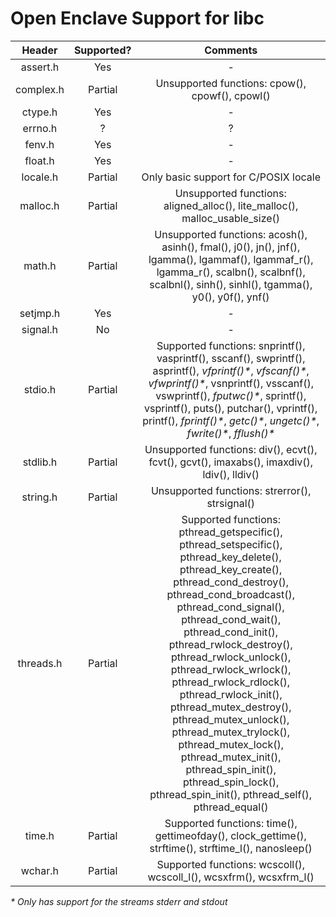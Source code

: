 # Open Enclave Support for libc

Header | Supported? | Comments |
:---:|:---:|:---:| 
assert.h | Yes | - |
complex.h | Partial | Unsupported functions: cpow(), cpowf(), cpowl() |
ctype.h | Yes | - |
errno.h | ? | ? |
fenv.h | Yes | - |
float.h | Yes | - |
locale.h | Partial | Only basic support for C/POSIX locale |
malloc.h | Partial | Unsupported functions: aligned_alloc(), lite_malloc(), malloc_usable_size()
math.h | Partial | Unsupported functions: acosh(), asinh(), fmal(), j0(), jn(), jnf(), lgamma(), lgammaf(), lgammaf_r(), lgamma_r(), scalbn(), scalbnf(), scalbnl(), sinh(), sinhl(), tgamma(), y0(), y0f(), ynf() |
setjmp.h | Yes | - |
signal.h | No | - |
stdio.h | Partial | Supported functions: snprintf(), vasprintf(), sscanf(), swprintf(), asprintf(), _vfprintf()*_, _vfscanf()*_, _vfwprintf()*_, vsnprintf(), vsscanf(), vswprintf(), _fputwc()*_, sprintf(), vsprintf(), puts(), putchar(), vprintf(), printf(), _fprintf()*_, _getc()*_, _ungetc()*_, _fwrite()*_, _fflush()*_ |
stdlib.h | Partial | Unsupported functions: div(), ecvt(), fcvt(), gcvt(), imaxabs(), imaxdiv(), ldiv(), lldiv() |
string.h | Partial | Unsupported functions: strerror(), strsignal() |
threads.h | Partial | Supported functions: pthread_getspecific(), pthread_setspecific(), pthread_key_delete(), pthread_key_create(), pthread_cond_destroy(), pthread_cond_broadcast(), pthread_cond_signal(), pthread_cond_wait(), pthread_cond_init(), pthread_rwlock_destroy(), pthread_rwlock_unlock(), pthread_rwlock_wrlock(), pthread_rwlock_rdlock(), pthread_rwlock_init(), pthread_mutex_destroy(), pthread_mutex_unlock(), pthread_mutex_trylock(), pthread_mutex_lock(), pthread_mutex_init(),  pthread_spin_init(), pthread_spin_lock(), pthread_spin_init(), pthread_self(), pthread_equal() |
time.h | Partial | Supported functions: time(), gettimeofday(), clock_gettime(), strftime(), strftime_l(), nanosleep() |
wchar.h | Partial | Supported functions: wcscoll(), wcscoll_l(), wcsxfrm(), wcsxfrm_l() |

_* Only has support for the streams stderr and stdout_
